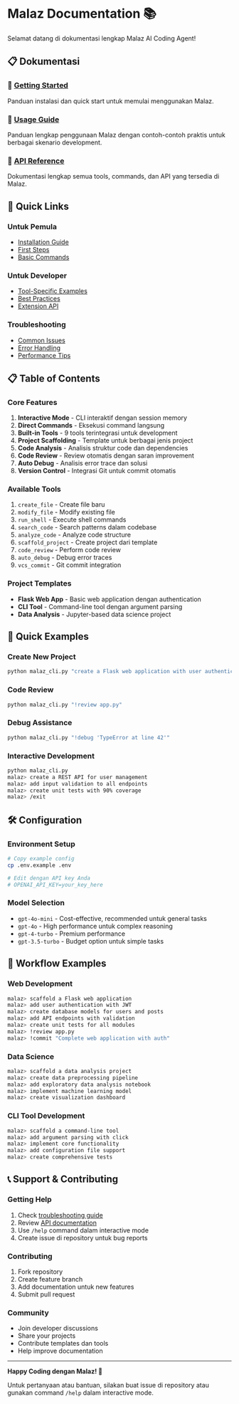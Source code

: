 # Malaz Documentation 📚

Selamat datang di dokumentasi lengkap Malaz AI Coding Agent!

## 📋 Dokumentasi

### 🚀 [Getting Started](../README.md)
Panduan instalasi dan quick start untuk memulai menggunakan Malaz.

### 📖 [Usage Guide](USAGE.md)
Panduan lengkap penggunaan Malaz dengan contoh-contoh praktis untuk berbagai skenario development.

### 🔧 [API Reference](API.md)
Dokumentasi lengkap semua tools, commands, dan API yang tersedia di Malaz.

## 🎯 Quick Links

### Untuk Pemula
- [Installation Guide](../README.md#-quick-start)
- [First Steps](USAGE.md#getting-started)
- [Basic Commands](USAGE.md#basic-commands)

### Untuk Developer
- [Tool-Specific Examples](USAGE.md#tool-specific-examples)
- [Best Practices](USAGE.md#best-practices)
- [Extension API](API.md#extension-api)

### Troubleshooting
- [Common Issues](USAGE.md#troubleshooting)
- [Error Handling](API.md#error-handling)
- [Performance Tips](USAGE.md#performance-tips)

## 📋 Table of Contents

### Core Features
1. **Interactive Mode** - CLI interaktif dengan session memory
2. **Direct Commands** - Eksekusi command langsung
3. **Built-in Tools** - 9 tools terintegrasi untuk development
4. **Project Scaffolding** - Template untuk berbagai jenis project
5. **Code Analysis** - Analisis struktur code dan dependencies
6. **Code Review** - Review otomatis dengan saran improvement
7. **Auto Debug** - Analisis error trace dan solusi
8. **Version Control** - Integrasi Git untuk commit otomatis

### Available Tools
1. `create_file` - Create file baru
2. `modify_file` - Modify existing file
3. `run_shell` - Execute shell commands
4. `search_code` - Search patterns dalam codebase
5. `analyze_code` - Analyze code structure
6. `scaffold_project` - Create project dari template
7. `code_review` - Perform code review
8. `auto_debug` - Debug error traces
9. `vcs_commit` - Git commit integration

### Project Templates
- **Flask Web App** - Basic web application dengan authentication
- **CLI Tool** - Command-line tool dengan argument parsing
- **Data Analysis** - Jupyter-based data science project

## 🎉 Quick Examples

### Create New Project
```bash
python malaz_cli.py "create a Flask web application with user authentication"
```

### Code Review
```bash
python malaz_cli.py "!review app.py"
```

### Debug Assistance
```bash
python malaz_cli.py "!debug 'TypeError at line 42'"
```

### Interactive Development
```bash
python malaz_cli.py
malaz> create a REST API for user management
malaz> add input validation to all endpoints
malaz> create unit tests with 90% coverage
malaz> /exit
```

## 🛠️ Configuration

### Environment Setup
```bash
# Copy example config
cp .env.example .env

# Edit dengan API key Anda
# OPENAI_API_KEY=your_key_here
```

### Model Selection
- `gpt-4o-mini` - Cost-effective, recommended untuk general tasks
- `gpt-4o` - High performance untuk complex reasoning
- `gpt-4-turbo` - Premium performance
- `gpt-3.5-turbo` - Budget option untuk simple tasks

## 🔄 Workflow Examples

### Web Development
```bash
malaz> scaffold a Flask web application
malaz> add user authentication with JWT
malaz> create database models for users and posts
malaz> add API endpoints with validation
malaz> create unit tests for all modules
malaz> !review app.py
malaz> !commit "Complete web application with auth"
```

### Data Science
```bash
malaz> scaffold a data analysis project
malaz> create data preprocessing pipeline
malaz> add exploratory data analysis notebook
malaz> implement machine learning model
malaz> create visualization dashboard
```

### CLI Tool Development
```bash
malaz> scaffold a command-line tool
malaz> add argument parsing with click
malaz> implement core functionality
malaz> add configuration file support
malaz> create comprehensive tests
```

## 📞 Support & Contributing

### Getting Help
1. Check [troubleshooting guide](USAGE.md#troubleshooting)
2. Review [API documentation](API.md)
3. Use `/help` command dalam interactive mode
4. Create issue di repository untuk bug reports

### Contributing
1. Fork repository
2. Create feature branch
3. Add documentation untuk new features
4. Submit pull request

### Community
- Join developer discussions
- Share your projects
- Contribute templates dan tools
- Help improve documentation

---

**Happy Coding dengan Malaz! 🚀**

Untuk pertanyaan atau bantuan, silakan buat issue di repository atau gunakan command `/help` dalam interactive mode. 